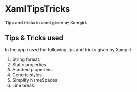 # XamlTipsTricks
Tips and tricks in xaml given by Xamgirl.

## Tips & Tricks used
In the app i used the following tips and tricks given by Xamgirl:
1. String format.
2. Static properties.
3. Atached properties.
4. Generic styles
5. Simplify NameSpaces
6. Line break.
